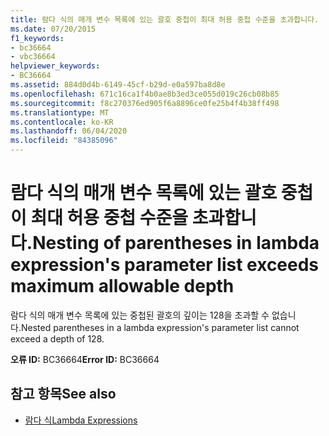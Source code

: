 ```yaml
---
title: 람다 식의 매개 변수 목록에 있는 괄호 중첩이 최대 허용 중첩 수준을 초과합니다.
ms.date: 07/20/2015
f1_keywords:
- bc36664
- vbc36664
helpviewer_keywords:
- BC36664
ms.assetid: 884d0d4b-6149-45cf-b29d-e0a597ba8d8e
ms.openlocfilehash: 671c16ca1f4b0ae8b3ed3ce055d019c26cb08b85
ms.sourcegitcommit: f8c270376ed905f6a8896ce0fe25b4f4b38ff498
ms.translationtype: MT
ms.contentlocale: ko-KR
ms.lasthandoff: 06/04/2020
ms.locfileid: "84385096"
---
```

# <a name="nesting-of-parentheses-in-lambda-expressions-parameter-list-exceeds-maximum-allowable-depth"></a><span data-ttu-id="a34f8-102">람다 식의 매개 변수 목록에 있는 괄호 중첩이 최대 허용 중첩 수준을 초과합니다.</span><span class="sxs-lookup"><span data-stu-id="a34f8-102">Nesting of parentheses in lambda expression's parameter list exceeds maximum allowable depth</span></span>
<span data-ttu-id="a34f8-103">람다 식의 매개 변수 목록에 있는 중첩된 괄호의 깊이는 128을 초과할 수 없습니다.</span><span class="sxs-lookup"><span data-stu-id="a34f8-103">Nested parentheses in a lambda expression's parameter list cannot exceed a depth of 128.</span></span>  
  
 <span data-ttu-id="a34f8-104">**오류 ID:** BC36664</span><span class="sxs-lookup"><span data-stu-id="a34f8-104">**Error ID:** BC36664</span></span>  
  
## <a name="see-also"></a><span data-ttu-id="a34f8-105">참고 항목</span><span class="sxs-lookup"><span data-stu-id="a34f8-105">See also</span></span>

- [<span data-ttu-id="a34f8-106">람다 식</span><span class="sxs-lookup"><span data-stu-id="a34f8-106">Lambda Expressions</span></span>](../programming-guide/language-features/procedures/lambda-expressions.md)
